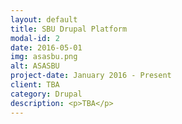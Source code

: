 ```yaml
---
layout: default
title: SBU Drupal Platform
modal-id: 2
date: 2016-05-01
img: asasbu.png
alt: ASASBU
project-date: January 2016 - Present
client: TBA
category: Drupal
description: <p>TBA</p>
---
```

